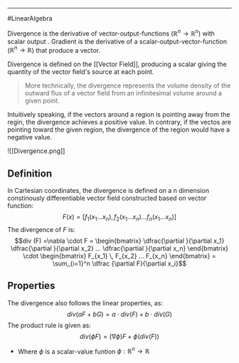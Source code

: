 ----
#LinearAlgebra 

Divergence is the derivative of vector-output-functions ($\mathbb{R}^n \rightarrow \mathbb{R}^n$) with scalar output . Gradient is the derivative of a scalar-output-vector-function ($\mathbb{R}^n \rightarrow \mathbb{R}$) that produce a vector. 

Divergence is defined on the [[Vector Field]], producing a scalar giving the quantity of the vector field's source at each point.

>More technically, the divergence represents the volume density of the outward flux of a vector field from an infinitesimal volume around a given point.

Intuitively speaking, if the vectors around a region is pointing away from the regin, the divergence achieves a positive value. In contrary, if the vectos are pointing toward the given region, the divergence of the region would have a negative value.

![[Divergence.png]]

## Definition

In Cartesian coordinates, the divergence is defined on a n dimension constinously differentiable vector field constructed based on vector function:
$$F(x) = [f_1(x_1...x_n),f_2(x_1...x_n)...f_n(x_1...x_n)]$$
The divergence of $F$ is:
$$div (F) =\nabla \cdot  F = \begin{bmatrix}
\dfrac{\partial }{\partial x_1} 
\dfrac{\partial }{\partial x_2} 
... 
\dfrac{\partial }{\partial x_n}
\end{bmatrix}
\cdot
\begin{bmatrix}
F_{x_1} \,
F_{x_2}
...
F_{x_n}
\end{bmatrix}
= \sum_{i=1}^n \dfrac {\partial F}{\partial x_i}$$
## Properties

The divergence also follows the linear properties, as:
$$div(aF +bG)  = a \cdot div(F) + b\cdot div(G)$$
The product rule is given as:
$$div(\phi F) = (\nabla \phi)F + \phi (div(F))$$
- Where $\phi$ is a scalar-value funtion $\phi : \mathbb{R}^n \rightarrow \mathbb{R}$ 


